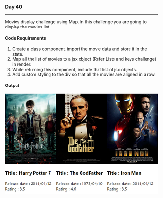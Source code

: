 ### Day 40
---
Movies display challenge using Map. In this challenge you are going to display the movies list. 

#### Code Requirements
1. Create a class component, import the movie data and store it in the state. 
2. Map all the list of movies to a jsx object (Refer Lists and keys challenge) in render.
3. While returning this component, include that list of jsx objects.  
3. Add custom styling to the div so that all the movies are aligned in a row.

#### Output
![](Movies.png)